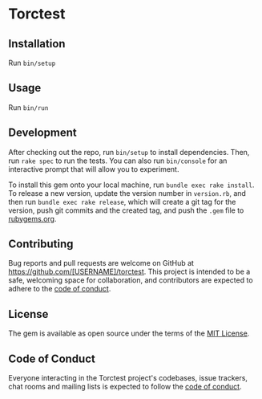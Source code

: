 # Torctest

## Installation

Run `bin/setup`

## Usage

Run `bin/run`

## Development

After checking out the repo, run `bin/setup` to install dependencies. Then, run `rake spec` to run the tests. You can also run `bin/console` for an interactive prompt that will allow you to experiment.

To install this gem onto your local machine, run `bundle exec rake install`. To release a new version, update the version number in `version.rb`, and then run `bundle exec rake release`, which will create a git tag for the version, push git commits and the created tag, and push the `.gem` file to [rubygems.org](https://rubygems.org).

## Contributing

Bug reports and pull requests are welcome on GitHub at https://github.com/[USERNAME]/torctest. This project is intended to be a safe, welcoming space for collaboration, and contributors are expected to adhere to the [code of conduct](https://github.com/[USERNAME]/torctest/blob/main/CODE_OF_CONDUCT.md).

## License

The gem is available as open source under the terms of the [MIT License](https://opensource.org/licenses/MIT).

## Code of Conduct

Everyone interacting in the Torctest project's codebases, issue trackers, chat rooms and mailing lists is expected to follow the [code of conduct](https://github.com/[USERNAME]/torctest/blob/main/CODE_OF_CONDUCT.md).
